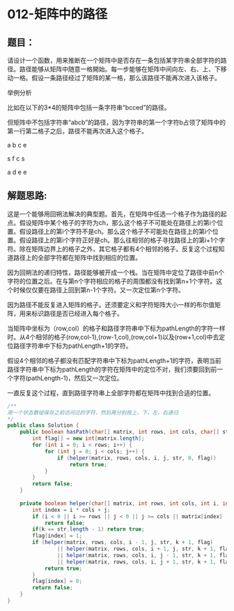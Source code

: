 # 012-矩阵中的路径
## 题目：
请设计一个函数，用来推断在一个矩阵中是否存在一条包括某字符串全部字符的路径。路径能够从矩阵中随意一格開始。每一步能够在矩阵中间向左、右、上、下移动一格。假设一条路径经过了矩阵的某一格，那么该路径不能再次进入该格子。

举例分析

比如在以下的3*4的矩阵中包括一条字符串”bcced”的路径。

但矩阵中不包括字符串“abcb”的路径，因为字符串的第一个字符b占领了矩阵中的第一行第二格子之后，路径不能再次进入这个格子。

a b c e

s f c s

a d e e

## 解题思路:
这是一个能够用回朔法解决的典型题。首先，在矩阵中任选一个格子作为路径的起点。假设矩阵中某个格子的字符为ch，那么这个格子不可能处在路径上的第i个位置。假设路径上的第i个字符不是ch。那么这个格子不可能处在路径上的第i个位置。假设路径上的第i个字符正好是ch。那么往相邻的格子寻找路径上的第i+1个字符。除在矩阵边界上的格子之外，其它格子都有4个相邻的格子。反复这个过程知道路径上的全部字符都在矩阵中找到相应的位置。

因为回朔法的递归特性，路径能够被开成一个栈。当在矩阵中定位了路径中前n个字符的位置之后。在与第n个字符相应的格子的周围都没有找到第n+1个字符。这个时候仅仅要在路径上回到第n-1个字符。又一次定位第n个字符。

因为路径不能反复进入矩阵的格子。还须要定义和字符矩阵大小一样的布尔值矩阵，用来标识路径是否已经进入每个格子。

当矩阵中坐标为（row,col）的格子和路径字符串中下标为pathLength的字符一样时。从4个相邻的格子(row,col-1),(row-1,col),(row,col+1)以及(row+1,col)中去定位路径字符串中下标为pathLength+1的字符。

假设4个相邻的格子都没有匹配字符串中下标为pathLength+1的字符，表明当前路径字符串中下标为pathLength的字符在矩阵中的定位不对，我们须要回到前一个字符(pathLength-1)，然后又一次定位。

一直反复这个过程，直到路径字符串上全部字符都在矩阵中找到合适的位置。

```Java
/**
用一个状态数组保存之前访问过的字符，然后再分别按上，下，左，右递归
*/
public class Solution {
    public boolean hasPath(char[] matrix, int rows, int cols, char[] str) {
        int flag[] = new int[matrix.length];
        for (int i = 0; i < rows; i++) {
            for (int j = 0; j < cols; j++) {
                if (helper(matrix, rows, cols, i, j, str, 0, flag))
                    return true;
            }
        }
        return false;
    }
 
    private boolean helper(char[] matrix, int rows, int cols, int i, int j, char[] str, int k, int[] flag) {
        int index = i * cols + j;
        if (i < 0 || i >= rows || j < 0 || j >= cols || matrix[index] != str[k] || flag[index] == 1)
            return false;
        if(k == str.length - 1) return true;
        flag[index] = 1;
        if (helper(matrix, rows, cols, i - 1, j, str, k + 1, flag)
                || helper(matrix, rows, cols, i + 1, j, str, k + 1, flag)
                || helper(matrix, rows, cols, i, j - 1, str, k + 1, flag)
                || helper(matrix, rows, cols, i, j + 1, str, k + 1, flag)) {
            return true;
        }
        flag[index] = 0;
        return false;
    }
}
```
